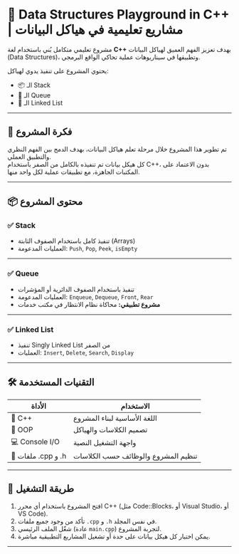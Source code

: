# 🧠 Data Structures Playground in C++ | مشاريع تعليمية في هياكل البيانات

مشروع تعليمي متكامل بُني باستخدام لغة **C++** بهدف تعزيز الفهم العميق لهياكل البيانات (Data Structures)، وتطبيقها في سيناريوهات عملية تحاكي الواقع البرمجي.

يحتوي المشروع على تنفيذ يدوي لهياكل:
- 📦 الـ Stack
- 🔁 الـ Queue
- 🔗 الـ Linked List



---

## 🎯 فكرة المشروع

تم تطوير هذا المشروع خلال مرحلة تعلم هياكل البيانات، بهدف الدمج بين الفهم النظري والتطبيق العملي.  
كل هيكل بيانات تم تنفيذه بالكامل من الصفر باستخدام C++، بدون الاعتماد على المكتبات الجاهزة، مع تطبيقات عملية لكل واحد منها.

---

## 📦 محتوى المشروع

### ✅ Stack
- تنفيذ كامل باستخدام الصفوف الثابتة (Arrays)
- العمليات المدعومة: `Push`, `Pop`, `Peek`, `isEmpty`

---

### ✅ Queue
- تنفيذ باستخدام الصفوف الدائرية أو المؤشرات
- العمليات المدعومة: `Enqueue`, `Dequeue`, `Front`, `Rear`
- **مشروع تطبيقي:** محاكاة نظام الانتظار في مكتب خدمات

---

### ✅ Linked List
- تنفيذ Singly Linked List من الصفر
- العمليات: `Insert`, `Delete`, `Search`, `Display`

---

## 🛠️ التقنيات المستخدمة

| الأداة          | الاستخدام                              |
|----------------|------------------------------------------|
| 💬 C++         | اللغة الأساسية لبناء المشروع             |
| 🧠 OOP         | تصميم الكلاسات والهياكل                  |
| 💻 Console I/O | واجهة التشغيل النصية                     |
| 📄 ملفات .cpp و .h | تنظيم المشروع والوظائف حسب الكلاسات |

---

## 🔧 طريقة التشغيل

1. افتح المشروع باستخدام أي محرر C++ (مثل Code::Blocks، أو Visual Studio، أو VS Code).
2. تأكد من وجود جميع ملفات `.cpp` و `.h` في نفس المجلد.
3. شغّل الملف الرئيسي (عادة `main.cpp`) لتجربة المشروع.
4. يمكن اختبار كل هيكل بيانات على حدة أو تشغيل المشاريع التطبيقية مباشرة.

---
